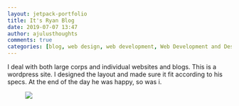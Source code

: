 ```yaml
---
layout: jetpack-portfolio
title: It's Ryan Blog
date: 2019-07-07 13:47
author: ajulusthoughts
comments: true
categories: [blog, web design, web development, Web Development and Design, website, wordpress]
---
```

<!-- wp:paragraph -->
<p>I deal with both large corps and individual websites and blogs. This is a wordpress site. I designed the layout and made sure it fit according to his specs. At the end of the day he was happy, so was i.</p>
<!-- /wp:paragraph -->

<!-- wp:image {"align":"full","id":1959} -->
<figure class="wp-block-image alignfull"><img src="https://ajulusthoughts.files.wordpress.com/2019/07/annotation-2019-07-07-122058.png?w=1024" class="wp-image-1959" /></figure>
<!-- /wp:image -->
